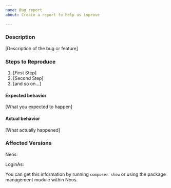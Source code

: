 ```yaml
---
name: Bug report
about: Create a report to help us improve

---
```


<!--
If you are reporting a new issue, make sure that we do not have any duplicates
already open. You can ensure this by searching the issue list for this
repository. If there is a duplicate, please close your issue and add a comment
to the existing issue instead.
-->

### Description

[Description of the bug or feature]

### Steps to Reproduce

1. [First Step]
2. [Second Step]
3. [and so on...]

#### Expected behavior

[What you expected to happen]

#### Actual behavior

<!--
A screenshot or a short gif would be *super* helpful
-->

[What actually happened]

### Affected Versions

Neos:

LoginAs:

You can get this information by running `composer show` or using the package management module within Neos.
